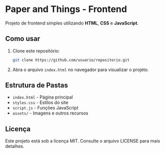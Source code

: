 # Paper and Things - Frontend

Projeto de frontend simples utilizando **HTML**, **CSS** e **JavaScript**.

## Como usar

1. Clone este repositório:
   ```bash
   git clone https://github.com/usuario/repositorio.git
   ```

2. Abra o arquivo `index.html` no navegador para visualizar o projeto.

## Estrutura de Pastas
- `index.html` - Página principal
- `styles.css` - Estilos do site
- `script.js` - Funções JavaScript
- `assets/` - Imagens e outros recursos

## Licença
Este projeto está sob a licença MIT. Consulte o arquivo LICENSE para mais detalhes.
